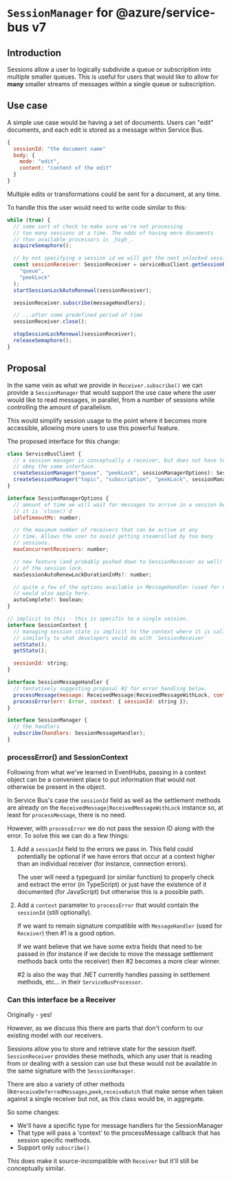 # `SessionManager` for @azure/service-bus v7

## Introduction

Sessions allow a user to logically subdivide a queue or subscription
into multiple smaller queues. This is useful for users that would
like to allow for **many** smaller streams of messages within a single
queue or subscription.

## Use case

A simple use case would be having a set of documents. Users can "edit"
documents, and each edit is stored as a message within Service Bus.

```javascript
{
  sessionId: "the document name"
  body: {
    mode: "edit",
    content: "content of the edit"
  }
}
```

Multiple edits or transformations could be sent for a document, at any time.

To handle this the user would need to write code similar to this:

```javascript
while (true) {
  // some sort of check to make sure we're not processing
  // too many sessions at a time. The odds of having more documents
  // than available processors is _high_.
  acquireSemaphore();

  // by not specifying a session id we will get the next unlocked session from service bus.
  const sessionReceiver: SessionReceiver = serviceBusClient.getSessionReceiver(
    "queue",
    "peekLock"
  );
  startSessionLockAutoRenewal(sessionReceiver);

  sessionReceiver.subscribe(messageHandlers);

  // ...after some predefined period of time
  sessionReceiver.close();

  stopSessionLockRenewal(sessionReceiver);
  releaseSemaphore();
}
```

## Proposal

In the same vein as what we provide in `Receiver.subscribe()` we can provide a
`SessionManager` that would support the use case where the user would like
to read messages, in parallel, from a number of sessions while controlling
the amount of parallelism.

This would simplify session usage to the point where it becomes more accessible,
allowing more users to use this powerful feature.

The proposed interface for this change:

```javascript
class ServiceBusClient {
  // a session manager is conceptually a receiver, but does not have to
  // obey the same interface.
  createSessionManager("queue", "peekLock", sessionManagerOptions): SessionManager;
  createSessionManager("topic", "subscription", "peekLock", sessionManagerOptions): SessionManager;
}

interface SessionManagerOptions {
  // amount of time we will wait for messages to arrive in a session before
  // it is `close()`d
  idleTimeoutMs: number;

  // the maximum number of receivers that can be active at any
  // time. Allows the user to avoid getting steamrolled by too many
  // sessions.
  maxConcurrentReceivers: number;

  // new feature (and probably pushed down to SessionReceiver as well) to enable auto-renewal
  // of the session lock.
  maxSessionAutoRenewLockDurationInMs?: number;

  // quite a few of the options available in MessageHandler (used for normal Receiver subscribe)
  // would also apply here.
  autoComplete?: boolean;
}

// implicit to this - this is specific to a single session.
interface SessionContext {
  // managing session state is implicit to the context where it is called. This flows
  // similarly to what developers would do with `SessionReceiver`
  setState();
  getState();

  sessionId: string;
}

interface SessionMessageHandler {
  // tentatively suggesting proposal #2 for error handling below.
  processMessage(message: ReceivedMessage|ReceivedMessageWithLock, context: SessionContext);
  processError(err: Error, context: { sessionId: string });
}

interface SessionManager {
  // the handlers
  subscribe(handlers: SessionMessageHandler);
}

```

### processError() and SessionContext

Following from what we've learned in EventHubs, passing in a context object can be a
convenient place to put information that would not otherwise be present in the object.

In Service Bus's case the `sessionId` field as well as the settlement methods are already
on the `ReceivedMessage|ReceivedMessageWithLock` instance so, at least for `processMessage`,
there is no need.

However, with `processError` we do not pass the session ID along with the error. To solve this we
can do a few things:

1.  Add a `sessionId` field to the errors we pass in. This field could potentially be optional if we have errors that occur at a context higher than an individual receiver (for instance, connection errors).

    The user will need a typeguard (or similar function) to properly check and extract the error (in TypeScript) or just have the existence of it documented (for JavaScript) but otherwise
    this is a possible path.

2.  Add a `context` parameter to `processError` that would contain the `sessionId` (still optionally).

    If we want to remain signature compatible with `MessageHandler` (used for `Receiver`) then #1 is a good option.

    If we want believe that we have some extra fields that need to be passed in (for instance if we decide to move the message settlement methods back onto the receiver) then #2 becomes
    a more clear winner.

    #2 is also the way that .NET currently handles passing in settlement methods, etc... in their `ServiceBusProcessor`.

### Can this interface be a Receiver<MessageT>

Originally - yes!

However, as we discuss this there are parts that don't conform to our existing model
with our receivers.

Sessions allow you to store and retrieve state for the session itself. `SessionReceiver`
provides these methods, which any user that is reading from or dealing with a session can use but
these would not be available in the same signature with the `SesssionManager`.

There are also a variety of other methods like`receiveDeferredMessages`,`peek`,`receiveBatch`
that make sense when taken against a single receiver but not, as this class would be, in aggregate.

So some changes:

- We'll have a specific type for message handlers for the SessionManager
- That type will pass a 'context' to the processMessage callback that has session specific methods.
- Support only `subscribe()`

This does make it source-incompatible with `Receiver` but it'll still be conceptually similar.
